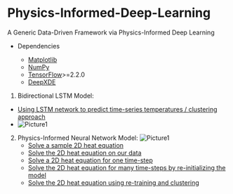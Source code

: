 # Physics-Informed-Deep-Learning
A Generic Data-Driven Framework via Physics-Informed Deep Learning
- Dependencies

  - [Matplotlib](https://matplotlib.org/)
  - [NumPy](http://www.numpy.org/)
  - [TensorFlow](https://www.tensorflow.org/)>=2.2.0
  - [DeepXDE](https://github.com/lululxvi/deepxde)

1. Bidirectional LSTM Model:

  - [Using LSTM network to predict time-series temperatures / clustering approach](https://github.com/softsys4ai/Physics-Informed-Deep-Learning/blob/main/LSTMNetwork/Analytical_Thermal_Clustering.ipynb)
  - ![Picture1](https://user-images.githubusercontent.com/45353778/113974971-0c8a5800-9854-11eb-8ea4-833912b30c86.PNG)
    

2. Physics-Informed Neural Network Model:
    ![Picture1](https://user-images.githubusercontent.com/45353778/113974667-8b32c580-9853-11eb-9cdb-e782f6c40f36.png)
    - [Solve a sample 2D heat equation](https://github.com/softsys4ai/Physics-Informed-Deep-Learning/blob/main/PINN/2D_heat_equation.ipynb)
    - [Solve the 2D heat equation on our data](https://github.com/softsys4ai/Physics-Informed-Deep-Learning/blob/main/PINN/PINN.ipynb)
    - [Solve a 2D heat equation for one time-step](https://github.com/softsys4ai/Physics-Informed-Deep-Learning/blob/main/PINN/One_Time_Step.ipynb)
    - [Solve the 2D heat equation for many time-steps by re-initializing the model](https://github.com/softsys4ai/Physics-Informed-Deep-Learning/blob/main/PINN/Many_time_steps.ipynb)
    - [Solve the 2D heat equation using re-training and clustering](https://github.com/softsys4ai/Physics-Informed-Deep-Learning/blob/main/PINN/Many_time_steps_Retraining.ipynb)
